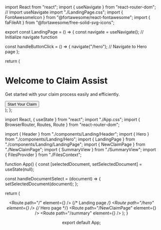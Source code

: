 import React from "react";
import { useNavigate } from "react-router-dom";  // Import useNavigate
import "./LandingPage.css";
import { FontAwesomeIcon } from "@fortawesome/react-fontawesome";
import { faFileAlt } from "@fortawesome/free-solid-svg-icons";

export const LandingPage = () => {
  const navigate = useNavigate();  // Initialize navigate function

  const handleButtonClick = () => {
    navigate("/hero");  // Navigate to Hero page
  };

  return (
    <div className="landing-page">
      <div className="welcome-container">
        <h1 className="welcome-text animate-fade-in">Welcome to Claim Assist</h1>
        <p className="welcome-subtext animate-slide-in">
          Get started with your claim process easily and efficiently.
        </p>
        <button onClick={handleButtonClick} className="btn animate-bounce">
          <FontAwesomeIcon icon={faFileAlt} className="btn-icon" /> Start Your Claim
        </button>
      </div>
    </div>
  );
};




import React, { useState } from "react";
import "./App.css";
import { BrowserRouter, Routes, Route } from "react-router-dom";

import { Header } from "./components/Landing/Header";
import { Hero } from "./components/Landing/Hero";
import { LandingPage } from "./components/Landing/LandingPage";
import { NewClaimPage } from "./NewClaimPage";
import { SummaryView } from "./SummaryView";
import { FilesProvider } from "./FilesContext";

function App() {
  const [selectedDocument, setSelectedDocument] = useState(null);

  const handleDocumentSelect = (document) => {
    setSelectedDocument(document);
  };

  return (
    <BrowserRouter>
      <Header />
      <FilesProvider>
        <Routes>
          <Route path="/" element={<LandingPage />} />  {/* Landing page */}
          <Route path="/hero" element={<Hero onDocumentSelect={handleDocumentSelect} />} />  {/* Hero page */}
          <Route path="/NewClaimPage" element={<NewClaimPage />} />
          <Route path="/summary" element={<SummaryView />} />
        </Routes>
      </FilesProvider>
    </BrowserRouter>
  );
}

export default App;
